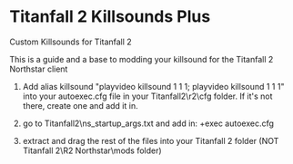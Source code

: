 # Titanfall 2 Killsounds Plus
Custom Killsounds for Titanfall 2

This is a guide and a base to modding your killsound for the Titanfall 2 Northstar client

1) Add 
   alias killsound "playvideo killsound 1 1 1; playvideo killsound 1 1 1"
   into your autoexec.cfg file in your Titanfall2\r2\cfg folder. If it's not there, create one and add it in.

2) go to Titanfall2\ns_startup_args.txt and add in: +exec autoexec.cfg

3) extract and drag the rest of the files into your Titanfall 2 folder (NOT Titanfall 2\R2 Northstar\mods folder) 




